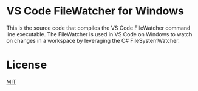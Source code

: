 # VS Code FileWatcher for Windows

This is the source code that compiles the VS Code FileWatcher command line
executable. The FileWatcher is used in VS Code on Windows to watch on changes in
a workspace by leveraging the C# FileSystemWatcher.

# License

[MIT](LICENSE)
